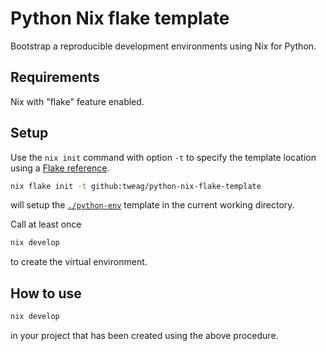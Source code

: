# Python Nix flake template

Bootstrap a reproducible development environments using Nix for Python.

## Requirements

Nix with "flake" feature enabled.

## Setup

Use the `nix init` command with option `-t` to specify the template location using a [Flake reference](https://nixos.org/manual/nix/stable/command-ref/new-cli/nix3-flake.html#flake-references).

```bash
nix flake init -t github:tweag/python-nix-flake-template
```

will setup the [`./python-env`](./python-env) template in the current working directory.

Call at least once

```bash
nix develop
```

to create the virtual environment.

## How to use

```bash
nix develop
```

in your project that has been created using the above procedure.

